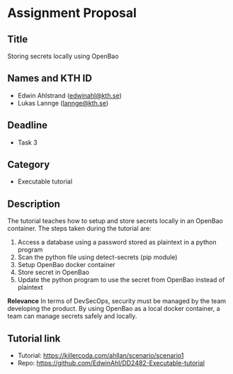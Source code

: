 # Assignment Proposal

## Title
Storing secrets locally using OpenBao

## Names and KTH ID

  - Edwin Ahlstrand (edwinahl@kth.se)
  - Lukas Lannge (lannge@kth.se)

## Deadline
- Task 3

## Category
- Executable tutorial

## Description
The tutorial teaches how to setup and store secrets locally in an OpenBao container. The steps taken during the tutorial are: 
1. Access a database using a password stored as plaintext in a python program
2. Scan the python file using detect-secrets (pip module)
3. Setup OpenBao docker container
4. Store secret in OpenBao
5. Update the python program to use the secret from OpenBao instead of plaintext

**Relevance**
In terms of DevSecOps, security must be managed by the team developing the product. By using OpenBao as a local docker container, a team can manage secrets safely and locally.

## Tutorial link
- Tutorial: https://killercoda.com/ahllan/scenario/scenario1
- Repo: https://github.com/EdwinAhl/DD2482-Executable-tutorial
